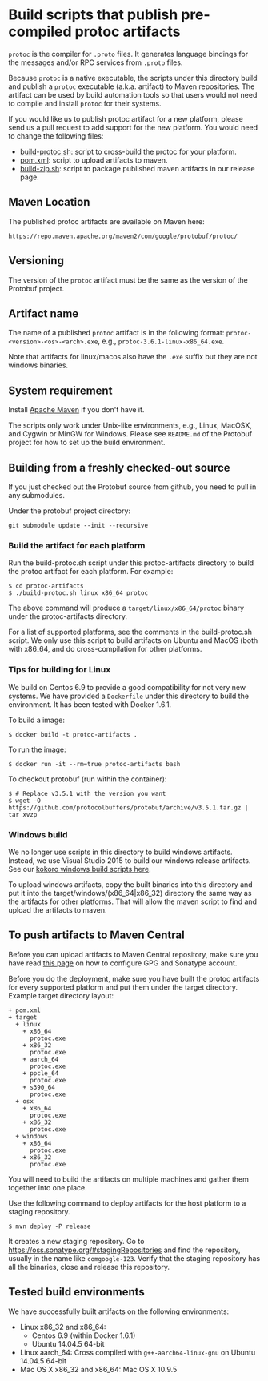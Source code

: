 # Build scripts that publish pre-compiled protoc artifacts
``protoc`` is the compiler for ``.proto`` files. It generates language bindings
for the messages and/or RPC services from ``.proto`` files.

Because ``protoc`` is a native executable, the scripts under this directory
build and publish a ``protoc`` executable (a.k.a. artifact) to Maven
repositories. The artifact can be used by build automation tools so that users
would not need to compile and install ``protoc`` for their systems.

If you would like us to publish protoc artifact for a new platform, please send
us a pull request to add support for the new platform. You would need to change
the following files:

* [build-protoc.sh](build-protoc.sh): script to cross-build the protoc for your
  platform.
* [pom.xml](pom.xml): script to upload artifacts to maven.
* [build-zip.sh](build-zip.sh): script to package published maven artifacts in
  our release page.

## Maven Location
The published protoc artifacts are available on Maven here:

    https://repo.maven.apache.org/maven2/com/google/protobuf/protoc/

## Versioning
The version of the ``protoc`` artifact must be the same as the version of the
Protobuf project.

## Artifact name
The name of a published ``protoc`` artifact is in the following format:
``protoc-<version>-<os>-<arch>.exe``, e.g., ``protoc-3.6.1-linux-x86_64.exe``.

Note that artifacts for linux/macos also have the `.exe` suffix but they are
not windows binaries.

## System requirement
Install [Apache Maven](http://maven.apache.org/) if you don't have it.

The scripts only work under Unix-like environments, e.g., Linux, MacOSX, and
Cygwin or MinGW for Windows. Please see ``README.md`` of the Protobuf project
for how to set up the build environment.

## Building from a freshly checked-out source

If you just checked out the Protobuf source from github, you need to
pull in any submodules.

Under the protobuf project directory:


```
git submodule update --init --recursive
```

### Build the artifact for each platform

Run the build-protoc.sh script under this protoc-artifacts directory to build the protoc
artifact for each platform.  For example:

```
$ cd protoc-artifacts
$ ./build-protoc.sh linux x86_64 protoc
```

The above command will produce a `target/linux/x86_64/protoc` binary under the
protoc-artifacts directory.

For a list of supported platforms, see the comments in the build-protoc.sh
script. We only use this script to build artifacts on Ubuntu and MacOS (both
with x86_64, and do cross-compilation for other platforms.

### Tips for building for Linux
We build on Centos 6.9 to provide a good compatibility for not very new
systems. We have provided a ``Dockerfile`` under this directory to build the
environment. It has been tested with Docker 1.6.1.

To build a image:

```
$ docker build -t protoc-artifacts .
```

To run the image:

```
$ docker run -it --rm=true protoc-artifacts bash
```

To checkout protobuf (run within the container):

```
$ # Replace v3.5.1 with the version you want
$ wget -O - https://github.com/protocolbuffers/protobuf/archive/v3.5.1.tar.gz | tar xvzp
```

### Windows build
We no longer use scripts in this directory to build windows artifacts. Instead,
we use Visual Studio 2015 to build our windows release artifacts. See our
[kokoro windows build scripts here](../kokoro/release/protoc/windows/build.bat).

To upload windows artifacts, copy the built binaries into this directory and
put it into the target/windows/(x86_64|x86_32) directory the same way as the
artifacts for other platforms. That will allow the maven script to find and
upload the artifacts to maven.

## To push artifacts to Maven Central
Before you can upload artifacts to Maven Central repository, make sure you have
read [this page](http://central.sonatype.org/pages/apache-maven.html) on how to
configure GPG and Sonatype account.

Before you do the deployment, make sure you have built the protoc artifacts for
every supported platform and put them under the target directory. Example
target directory layout:

    + pom.xml
    + target
      + linux
        + x86_64
          protoc.exe
        + x86_32
          protoc.exe
        + aarch_64
          protoc.exe
        + ppcle_64
          protoc.exe
        + s390_64
          protoc.exe
      + osx
        + x86_64
          protoc.exe
        + x86_32
          protoc.exe
      + windows
        + x86_64
          protoc.exe
        + x86_32
          protoc.exe

You will need to build the artifacts on multiple machines and gather them
together into one place.

Use the following command to deploy artifacts for the host platform to a
staging repository.

```
$ mvn deploy -P release
```

It creates a new staging repository. Go to
https://oss.sonatype.org/#stagingRepositories and find the repository, usually
in the name like ``comgoogle-123``. Verify that the staging repository has all
the binaries, close and release this repository.


## Tested build environments
We have successfully built artifacts on the following environments:
- Linux x86_32 and x86_64:
  - Centos 6.9 (within Docker 1.6.1)
  - Ubuntu 14.04.5 64-bit
- Linux aarch_64: Cross compiled with `g++-aarch64-linux-gnu` on Ubuntu 14.04.5 64-bit
- Mac OS X x86_32 and x86_64: Mac OS X 10.9.5
